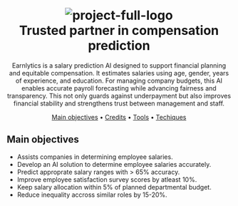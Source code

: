 <style>

#paragraph-1{text-align: center;
  text-justify: inter-word;
}
</style>


<h1 align="center">
  <br>

  <img src="https://private-user-images.githubusercontent.com/223308285/498290297-faa7d49e-e992-4fbd-af58-7e397f843b9d.png?jwt=eyJ0eXAiOiJKV1QiLCJhbGciOiJIUzI1NiJ9.eyJpc3MiOiJnaXRodWIuY29tIiwiYXVkIjoicmF3LmdpdGh1YnVzZXJjb250ZW50LmNvbSIsImtleSI6ImtleTUiLCJleHAiOjE3NTk4NDAxMDQsIm5iZiI6MTc1OTgzOTgwNCwicGF0aCI6Ii8yMjMzMDgyODUvNDk4MjkwMjk3LWZhYTdkNDllLWU5OTItNGZiZC1hZjU4LTdlMzk3Zjg0M2I5ZC5wbmc_WC1BbXotQWxnb3JpdGhtPUFXUzQtSE1BQy1TSEEyNTYmWC1BbXotQ3JlZGVudGlhbD1BS0lBVkNPRFlMU0E1M1BRSzRaQSUyRjIwMjUxMDA3JTJGdXMtZWFzdC0xJTJGczMlMkZhd3M0X3JlcXVlc3QmWC1BbXotRGF0ZT0yMDI1MTAwN1QxMjIzMjRaJlgtQW16LUV4cGlyZXM9MzAwJlgtQW16LVNpZ25hdHVyZT01OThhOWM5MjQ1ZTFmZDk5ZWZjOGU3N2NmMzBmYzAyZjkxZDVhYTUyNjZmNGYzOGExOTMwMWE2YmIxZTUxOGJjJlgtQW16LVNpZ25lZEhlYWRlcnM9aG9zdCJ9.Y6LNxn5WaHu8jbBIeuAmTDk_Wz8x0bvUAeP8kT6wK5E" alt="project-full-logo" border="0" />
  <br>
  Trusted partner in compensation prediction
  <br>
</h1>




</p>



<p id = "paragraph-1">
Earnlytics is a salary prediction AI designed to support financial planning and equitable compensation. It estimates salaries using age, gender, years of experience, and education. For managing company budgets, this AI enables accurate payroll forecasting while advancing fairness and transparency. This not only guards against underpayment but also improves financial stability and strengthens trust between management and staff.</p>



<p align="center">
  <a href="#main-objectives">Main objectives</a> •
  <a href="#credits">Credits</a> •
  <a href="#credits">Tools</a> •
  <a href="#credits">Techiques</a>
   
</p>


## Main objectives

* Assists companies in determining employee salaries.
* Develop an AI solution to determine employee salaries accurately.
* Predict approprate salary ranges with > 65% accuracy.
* Improve employee satisfaction survey scores by atleast 10%.
* Keep salary allocation within 5% of planned departmental budget.
* Reduce inequality accross similar roles by 15-20%.
